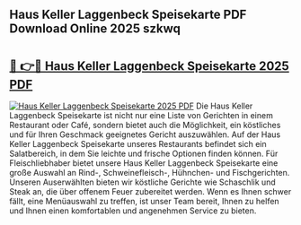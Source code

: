 ## Haus Keller Laggenbeck Speisekarte PDF Download Online 2025 szkwq

# <h2><a href="http://gc6tht.nevu.top/?p=Haus+Keller+Laggenbeck+Speisekarte">🔗 👉🔴 Haus Keller Laggenbeck Speisekarte 2025 PDF</a></h2>

[![Haus Keller Laggenbeck Speisekarte 2025 PDF](https://i.imgur.com/dBaPXMq.png)](http://gc6tht.nevu.top/?p=Haus+Keller+Laggenbeck+Speisekarte)
Die Haus Keller Laggenbeck Speisekarte ist nicht nur eine Liste von Gerichten in einem Restaurant oder Café, sondern bietet auch die Möglichkeit, ein köstliches und für Ihren Geschmack geeignetes Gericht auszuwählen. Auf der Haus Keller Laggenbeck Speisekarte unseres Restaurants befindet sich ein Salatbereich, in dem Sie leichte und frische Optionen finden können. Für Fleischliebhaber bietet unsere Haus Keller Laggenbeck Speisekarte eine große Auswahl an Rind-, Schweinefleisch-, Hühnchen- und Fischgerichten. Unseren Auserwählten bieten wir köstliche Gerichte wie Schaschlik und Steak an, die über offenem Feuer zubereitet werden. Wenn es Ihnen schwer fällt, eine Menüauswahl zu treffen, ist unser Team bereit, Ihnen zu helfen und Ihnen einen komfortablen und angenehmen Service zu bieten.
